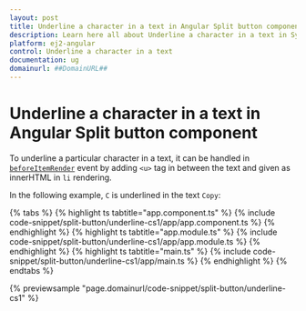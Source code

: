 ```yaml
---
layout: post
title: Underline a character in a text in Angular Split button component | Syncfusion
description: Learn here all about Underline a character in a text in Syncfusion Angular Split button component of Syncfusion Essential JS 2 and more.
platform: ej2-angular
control: Underline a character in a text 
documentation: ug
domainurl: ##DomainURL##
---
```


# Underline a character in a text in Angular Split button component

To underline a particular character in a text, it can be handled in [`beforeItemRender`](https://ej2.syncfusion.com/angular/documentation/api/split-button#beforeitemrender) event by
adding `<u>` tag in between the text and given as innerHTML in `li` rendering.

In the following example, `C` is underlined in the text `Copy`:

{% tabs %}
{% highlight ts tabtitle="app.component.ts" %}
{% include code-snippet/split-button/underline-cs1/app/app.component.ts %}
{% endhighlight %}
{% highlight ts tabtitle="app.module.ts" %}
{% include code-snippet/split-button/underline-cs1/app/app.module.ts %}
{% endhighlight %}
{% highlight ts tabtitle="main.ts" %}
{% include code-snippet/split-button/underline-cs1/app/main.ts %}
{% endhighlight %}
{% endtabs %}
  
{% previewsample "page.domainurl/code-snippet/split-button/underline-cs1" %}